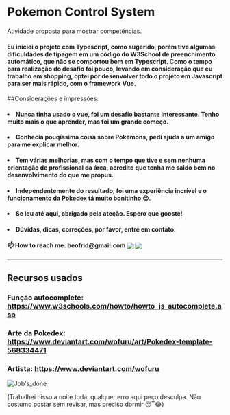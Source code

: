 # Pokemon Control System

Atividade proposta para mostrar competências.


#### <p>  Eu iniciei o projeto com Typescript, como sugerido, porém tive algumas dificuldades de tipagem em um código do W3School de preenchimento automático, que não se comportou bem em Typescript. Como o tempo para realização do desafio foi pouco, levando em consideração que eu trabalho em shopping, optei por desenvolver todo o projeto em Javascript para ser mais rápido, com o framework Vue.</p>
##Considerações e impressões:
#### <li/> Nunca tinha usado o vue, foi um desafio bastante interessante. Tenho muito mais o que aprender, mas foi um grande começo. 
#### <li/> Conhecia pouqíssima coisa sobre Pokémons, pedi ajuda a um amigo para me explicar melhor.
#### <li/> Tem várias melhorias, mas com o tempo que tive e sem nenhuma orientação de profissional da área, acredito que tenha me saido bem no desenvolvimento do que me propus.
#### <li/> Independentemente do resultado, foi uma experiência incrível e o funcionamento da Pokedex tá muito bonitinho 😍.
#### <li/> Se leu até aqui, obrigado pela ateção. Espero que gooste!
#### <li/> Dúvidas, dicas, correções, por favor, entre em contato:
<h4> 📫 How to reach me: beofrid@gmail.com <a href="mailto:beofrid@gmail.com"><img align="center" src="https://img.shields.io/badge/Gmail-D14836?style=for-the-badge&logo=gmail&logoColor=white"></a>
<a href="https://www.linkedin.com/in/beofrid" target="_blank"><img align="center" src="https://img.shields.io/badge/LinkedIn-0077B5?style=for-the-badge&logo=linkedin&logoColor=white">
</a></h4>
<hr>

## Recursos usados
### Função autocomplete: https://www.w3schools.com/howto/howto_js_autocomplete.asp
### Arte da Pokedex: https://www.deviantart.com/wofuru/art/Pokedex-template-568334471
### Artista: https://www.deviantart.com/wofuru



![Job's_done](https://raw.githubusercontent.com/beofrid/The-real-Study-repository/master/Job'sDone.gif?token=GHSAT0AAAAAABW7G5SBGST7CHVHXKB22SVEYXDUHXA)
<img>

(Trabalhei nisso a noite toda, qualquer erro aqui peço desculpa. Não costumo postar sem revisar, mas preciso dormir 😴😂)
